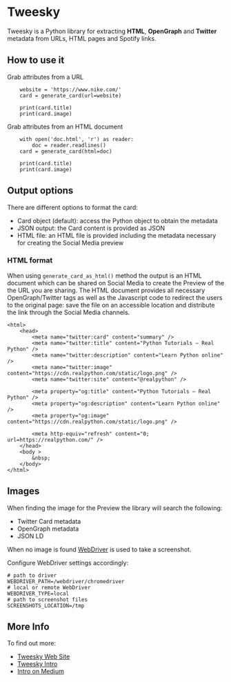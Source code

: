 # Tweesky

Tweesky is a Python library for extracting **HTML**, **OpenGraph** and **Twitter** metadata from URLs, HTML pages and 
Spotify links.

## How to use it

Grab attributes from a URL
```
    website = 'https://www.nike.com/'
    card = generate_card(url=website)
    
    print(card.title)
    print(card.image)
```

Grab attributes from an HTML document
```
    with open('doc.html', 'r') as reader:
        doc = reader.readlines()
    card = generate_card(html=doc)
    
    print(card.title)
    print(card.image)
```

## Output options

There are different options to format the card:
* Card object (default): access the Python object to obtain the metadata
* JSON output: the Card content is provided as JSON
* HTML file: an HTML file is provided including the metadata necessary for creating the Social Media preview

### HTML format

When using `generate_card_as_html()` method the output is an HTML document which can be shared on Social Media to
create the Preview of the the URL you are sharing. 
The HTML document provides all necessary OpenGraph/Twitter tags as well as the Javascript code to redirect the users to
the original page: save the file on an accessible location and distribute the link through the Social Media channels.

```
<html>
    <head>
        <meta name="twitter:card" content="summary" />
        <meta name="twitter:title" content="Python Tutorials – Real Python" />
        <meta name="twitter:description" content="Learn Python online" />
        <meta name="twitter:image" content="https://cdn.realpython.com/static/logo.png" />
        <meta name="twitter:site" content="@realpython" />
        
        <meta property="og:title" content="Python Tutorials – Real Python" />
        <meta property="og:description" content="Learn Python online" />
        <meta property="og:image" content="https://cdn.realpython.com/static/logo.png" />
        
        <meta http-equiv="refresh" content="0; url=https://realpython.com/" /> 
    </head>
    <body >
        &nbsp;
    </body>
</html>  
```


## Images

When finding the image for the Preview the library will search the following:
* Twitter Card metadata
* OpenGraph metadata
* JSON LD

When no image is found [WebDriver](https://selenium-python.readthedocs.io/getting-started.html) is used to take a 
screenshot.

Configure WebDriver settings accordingly:
```
# path to driver
WEBDRIVER_PATH=/webdriver/chromedriver
# local or remote WebDriver
WEBDRIVER_TYPE=local
# path to screenshot files
SCREENSHOTS_LOCATION=/tmp
```

## More Info

To find out more:
* [Tweesky Web Site](https://tweesky.com/)
* [Tweesky Intro](https://tweesky.com/intro)
* [Intro on Medium](https://medium.com/@beppe.catanese/tweesky-dont-miss-the-twitter-card-preview-19c95f3417d9)




